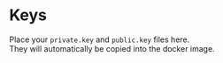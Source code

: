 # Keys

Place your `private.key` and `public.key` files here.  
They will automatically be copied into the docker image.
